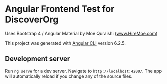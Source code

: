 # Angular Frontend Test for DiscoverOrg
Uses Bootstrap 4 / Angular Material
by Moe Quraishi (www.HireMoe.com)

This project was generated with [Angular CLI](https://github.com/angular/angular-cli) version 6.2.5.

## Development server

Run `ng serve` for a dev server. Navigate to `http://localhost:4200/`. The app will automatically reload if you change any of the source files.


